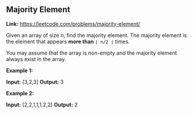 ## Majority Element

**Link:** https://leetcode.com/problems/majority-element/

Given an array of size _n_, find the majority element. The majority element is the element that appears **more than** `⌊ n/2 ⌋` times.

You may assume that the array is non-empty and the majority element always exist in the array.

**Example 1:**

**Input:** \[3,2,3\]
**Output:** 3

**Example 2:**

**Input:** \[2,2,1,1,1,2,2\]
**Output:** 2